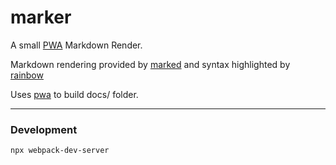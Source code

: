 # marker
A small [PWA](https://developer.mozilla.org/en-US/docs/Web/Apps/Progressive) Markdown Render.

Markdown rendering provided by [marked](https://github.com/markedjs/marked) and syntax highlighted by [rainbow](https://github.com/ccampbell/rainbow)

Uses [pwa](https://github.com/firien/pwa) to build docs/ folder.

---

### Development

    npx webpack-dev-server
